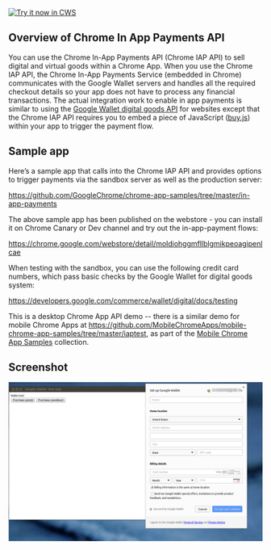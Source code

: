 <a target="_blank" href="https://chrome.google.com/webstore/detail/onjblnjcaogpefajepegjnajhkehfmna">![Try it now in CWS](https://raw.github.com/GoogleChrome/chrome-app-samples/master/tryitnowbutton.png "Click here to install this sample from the Chrome Web Store")</a>


## Overview of Chrome In App Payments API

You can use the Chrome In-App Payments API (Chrome IAP API) to sell digital and virtual goods within a Chrome App. When you use the Chrome IAP API, the Chrome In-App Payments Service (embedded in Chrome) communicates with the Google Wallet servers and handles all the required checkout details so your app does not have to process any financial transactions. The actual integration work to enable in app payments is similar to using the [Google Wallet digital goods API](https://developers.google.com/commerce/wallet/digital/docs/) for websites except that the Chrome IAP API requires you to embed a piece of JavaScript ([buy.js](https://raw.github.com/GoogleChrome/chrome-app-samples/master/in-app-payments/buy.js)) within your app to trigger the payment flow.

## Sample app
Here’s a sample app that calls into the Chrome IAP API and provides options to trigger payments via the sandbox server as well as the production server:

https://github.com/GoogleChrome/chrome-app-samples/tree/master/in-app-payments

The above sample app has been published on the webstore - you can install it on Chrome Canary or Dev channel and try out the in-app-payment flows:

https://chrome.google.com/webstore/detail/moldiohggmfllblgmikpeoagipenlcae

When testing with the sandbox, you can use the following credit card numbers, which pass basic checks by the Google Wallet for digital goods system:

https://developers.google.com/commerce/wallet/digital/docs/testing

This is a desktop Chrome App API demo -- there is a similar demo for mobile Chrome Apps at https://github.com/MobileChromeApps/mobile-chrome-app-samples/tree/master/iaptest, as part of the [Mobile Chrome App Samples](https://github.com/MobileChromeApps/mobile-chrome-app-samples) collection.

## Screenshot
![screenshot](/samples/in-app-payments/assets/screenshot_1280_800.png)

